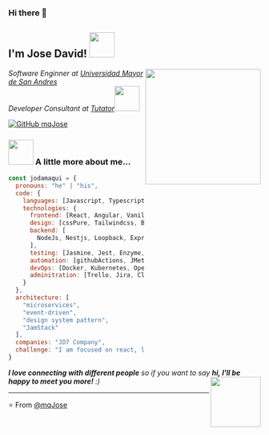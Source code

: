 ### Hi there 👋

<!--
**mqJose/mqJose** is a ✨ _special_ ✨ repository because its `README.md` (this file) appears on your GitHub profile.

Here are some ideas to get you started:

- 🔭 I’m currently working on ...
- 🌱 I’m currently learning ...
- 👯 I’m looking to collaborate on ...
- 🤔 I’m looking for help with ...
- 💬 Ask me about ...
- 📫 How to reach me: ...
- 😄 Pronouns: ...
- ⚡ Fun fact: ...
-->

<h2> I'm Jose David! <img src="https://media.giphy.com/media/3o7aDdizPU860V8bx6/giphy.gif" width="50"></h2>
<img align='right' src="https://media.giphy.com/media/gOQ6EgtAiwXde/giphy.gif" width="230">
<p><em>Software Enginner at <a href="https://www.umsa.bo/">Universidad Mayor de San Andres</a></br>Developer Consultant at <a href="https://tutator.net/">Tutator</a><img src="https://media.giphy.com/media/StDkRr83yvAxG/giphy.gif" width="50"> 
</em></p>

[![GitHub mqJose](https://img.shields.io/github/followers/thaiane?label=follow&style=social)](https://github.com/mqJose)


### <img src="https://media.giphy.com/media/pyvezrTCGhk5PirWqh/giphy.gif" width="50"> A little more about me...  

```javascript
const jodamaqui = {
  pronouns: "he" | "his",
  code: {
    languages: [Javascript, Typescript, HTML, CSS, Python, Java, Dart, php],
    technologies: {
      frontend: [React, Angular, VanillaJs,],
      design: [cssPure, Tailwindcss, Bootstrap, Styled, Figma, UX / UI],
      backend: [
        NodeJs, Nestjs, Loopback, Express, SpringBoot, Django, Flask, Laravel, Lumen
      ],
      testing: [Jasmine, Jest, Enzyme, Cypress],
      automation: [githubActions, JMeter, Selenium],
      devOps: [Docker, Kubernetes, OpenShift],
      adminitration: [Trello, Jira, ClickUp, FocusTo - Do, Scrum, Kanban]
    }
  },
  architecture: [
    "microservices", 
    "event-driven", 
    "design system pattern", 
    "JamStack"
  ],
  companies: "JD7 Company",
  challenge: "I am focused on react, loopback4 on typescript now"
}
```

<em><b>I love connecting with different people</b> so if you want to say <b>hi, I'll be happy to meet you more!</b> :)</em><img src="https://media.giphy.com/media/iFyOnnNuIcA7FaZyV6/giphy.gif" width="100" align='right'>

---

⭐️ From [@mqJose](https://github.com/mqJose)
